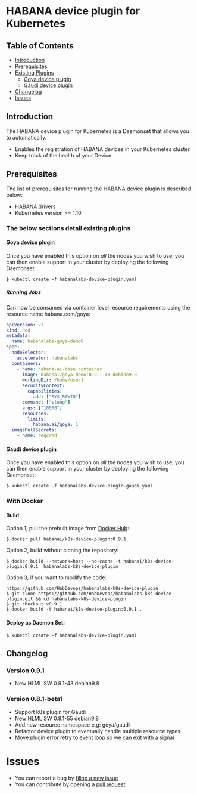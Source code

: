 # HABANA device plugin for Kubernetes

## Table of Contents

- [Introduction](#introduction)
- [Prerequisites](#prerequisites)
- [Existing Plugins](#existing-plugins)
  - [Goya device plugin](#Goya-device-plugin)
  - [Gaudi device plugin](#Gaudi-device-plugin)
- [Changelog](#changelog)
- [Issues](#issues)


## Introduction

The HABANA device plugin for Kubernetes is a Daemonset that allows you to automatically:
- Enables the registration of HABANA devices in your Kubernetes cluster.
- Keep track of the health of your Device

## Prerequisites
The list of prerequisites for running the HABANA device plugin is described below:
- HABANA drivers
- Kubernetes version >= 1.10

### The below sections detail existing plugins

#### Goya device plugin

Once you have enabled this option on *all* the nodes you wish to use,
you can then enable support in your cluster by deploying the following Daemonset:

```shell
$ kubectl create -f habanalabs-device-plugin.yaml
```

##### Running Jobs

Can now be consumed via container level resource requirements using the resource name habana.com/goya:
```yaml
apiVersion: v1
kind: Pod
metadata:
  name: habanalabs-goya-demo0
spec:
  nodeSelector:
    accelerator: habanalabs
  containers:
    - name: habana-ai-base-container
      image: habanai/goya-demo:0.9.1-43-debian9.8
      workingDir: /home/user1
      securityContext:
        capabilities:
          add: ["SYS_RAWIO"]
      command: ["sleep"]
      args: ["10000"]
      resources:
        limits:
          habana.ai/goya: 1
  imagePullSecrets:
    - name: regcred
```

#### Gaudi device plugin

Once you have enabled this option on *all* the nodes you wish to use,
you can then enable support in your cluster by deploying the following Daemonset:

```shell
$ kubectl create -f habanalabs-device-plugin-gaudi.yaml
```

### With Docker

#### Build
Option 1, pull the prebuilt image from [Docker Hub](https://hub.docker.com/r/habanai/k8s-device-plugin):
```shell
$ docker pull habanai/k8s-device-plugin:0.9.1
```

Option 2, build without cloning the repository:
```shell
$ docker build --network=host --no-cache -t habanai/k8s-device-plugin:0.9.1  habanalabs-k8s-device-plugin
```

Option 3, if you want to modify the code:
```shell
https://github.com/HabDevops/habanalabs-k8s-device-plugin
$ git clone https://github.com/HabDevops/habanalabs-k8s-device-plugin.git && cd habanalabs-k8s-device-plugin
$ git checkout v0.9.1
$ docker build -t habanai/k8s-device-plugin:0.9.1 .
```

#### Deploy as Daemon Set:
```shell
$ kubectl create -f habanalabs-device-plugin.yaml
```

## Changelog

### Version 0.9.1
- New HLML SW 0.9.1-43 debian9.8

### Version 0.8.1-beta1
- Support k8s plugin for Gaudi
- New HLML SW 0.8.1-55 debian9.8
- Add new resource namespace e.g: goya/gaudi 
- Refactor device plugin to eventually handle multiple resource types
- Move plugin error retry to event loop so we can exit with a signal

# Issues
* You can report a bug by [filing a new issue](https://github.com/HabDevops/habanalabs-k8s-device-plugin/issues/new)
* You can contribute by opening a [pull request](https://help.github.com/articles/using-pull-requests/)


